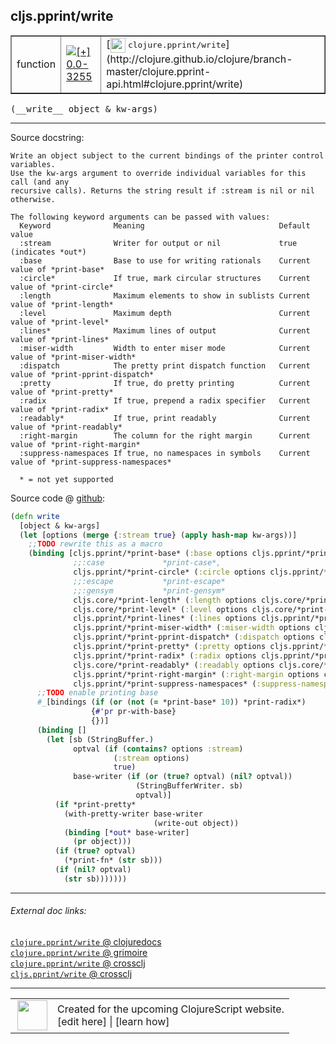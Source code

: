 ## cljs.pprint/write



 <table border="1">
<tr>
<td>function</td>
<td><a href="https://github.com/cljsinfo/cljs-api-docs/tree/0.0-3255"><img valign="middle" alt="[+] 0.0-3255" title="Added in 0.0-3255" src="https://img.shields.io/badge/+-0.0--3255-lightgrey.svg"></a> </td>
<td>
[<img height="24px" valign="middle" src="http://i.imgur.com/1GjPKvB.png"> <samp>clojure.pprint/write</samp>](http://clojure.github.io/clojure/branch-master/clojure.pprint-api.html#clojure.pprint/write)
</td>
</tr>
</table>


 <samp>
(__write__ object & kw-args)<br>
</samp>

---





Source docstring:

```
Write an object subject to the current bindings of the printer control variables.
Use the kw-args argument to override individual variables for this call (and any
recursive calls). Returns the string result if :stream is nil or nil otherwise.

The following keyword arguments can be passed with values:
  Keyword              Meaning                              Default value
  :stream              Writer for output or nil             true (indicates *out*)
  :base                Base to use for writing rationals    Current value of *print-base*
  :circle*             If true, mark circular structures    Current value of *print-circle*
  :length              Maximum elements to show in sublists Current value of *print-length*
  :level               Maximum depth                        Current value of *print-level*
  :lines*              Maximum lines of output              Current value of *print-lines*
  :miser-width         Width to enter miser mode            Current value of *print-miser-width*
  :dispatch            The pretty print dispatch function   Current value of *print-pprint-dispatch*
  :pretty              If true, do pretty printing          Current value of *print-pretty*
  :radix               If true, prepend a radix specifier   Current value of *print-radix*
  :readably*           If true, print readably              Current value of *print-readably*
  :right-margin        The column for the right margin      Current value of *print-right-margin*
  :suppress-namespaces If true, no namespaces in symbols    Current value of *print-suppress-namespaces*

  * = not yet supported

```


Source code @ [github](https://github.com/clojure/clojurescript/blob/r3263/src/main/cljs/cljs/pprint.cljs#L749-L810):

```clj
(defn write
  [object & kw-args]
  (let [options (merge {:stream true} (apply hash-map kw-args))]
    ;;TODO rewrite this as a macro
    (binding [cljs.pprint/*print-base* (:base options cljs.pprint/*print-base*)
              ;;:case             *print-case*,
              cljs.pprint/*print-circle* (:circle options cljs.pprint/*print-circle*)
              ;;:escape           *print-escape*
              ;;:gensym           *print-gensym*
              cljs.core/*print-length* (:length options cljs.core/*print-length*)
              cljs.core/*print-level* (:level options cljs.core/*print-level*)
              cljs.pprint/*print-lines* (:lines options cljs.pprint/*print-lines*)
              cljs.pprint/*print-miser-width* (:miser-width options cljs.pprint/*print-miser-width*)
              cljs.pprint/*print-pprint-dispatch* (:dispatch options cljs.pprint/*print-pprint-dispatch*)
              cljs.pprint/*print-pretty* (:pretty options cljs.pprint/*print-pretty*)
              cljs.pprint/*print-radix* (:radix options cljs.pprint/*print-radix*)
              cljs.core/*print-readably* (:readably options cljs.core/*print-readably*)
              cljs.pprint/*print-right-margin* (:right-margin options cljs.pprint/*print-right-margin*)
              cljs.pprint/*print-suppress-namespaces* (:suppress-namespaces options cljs.pprint/*print-suppress-namespaces*)]
      ;;TODO enable printing base
      #_[bindings (if (or (not (= *print-base* 10)) *print-radix*)
                  {#'pr pr-with-base}
                  {})]
      (binding []
        (let [sb (StringBuffer.)
              optval (if (contains? options :stream)
                       (:stream options)
                       true)
              base-writer (if (or (true? optval) (nil? optval))
                            (StringBufferWriter. sb)
                            optval)]
          (if *print-pretty*
            (with-pretty-writer base-writer
                                (write-out object))
            (binding [*out* base-writer]
              (pr object)))
          (if (true? optval)
            (*print-fn* (str sb)))
          (if (nil? optval)
            (str sb)))))))
```

<!--
Repo - tag - source tree - lines:

 <pre>
clojurescript @ r3263
└── src
    └── main
        └── cljs
            └── cljs
                └── <ins>[pprint.cljs:749-810](https://github.com/clojure/clojurescript/blob/r3263/src/main/cljs/cljs/pprint.cljs#L749-L810)</ins>
</pre>

-->

---



###### External doc links:

[`clojure.pprint/write` @ clojuredocs](http://clojuredocs.org/clojure.pprint/write)<br>
[`clojure.pprint/write` @ grimoire](http://conj.io/store/v1/org.clojure/clojure/1.7.0-beta3/clj/clojure.pprint/write/)<br>
[`clojure.pprint/write` @ crossclj](http://crossclj.info/fun/clojure.pprint/write.html)<br>
[`cljs.pprint/write` @ crossclj](http://crossclj.info/fun/cljs.pprint.cljs/write.html)<br>

---

 <table>
<tr><td>
<img valign="middle" align="right" width="48px" src="http://i.imgur.com/Hi20huC.png">
</td><td>
Created for the upcoming ClojureScript website.<br>
[edit here] | [learn how]
</td></tr></table>

[edit here]:https://github.com/cljsinfo/cljs-api-docs/blob/master/cljsdoc/cljs.pprint/write.cljsdoc
[learn how]:https://github.com/cljsinfo/cljs-api-docs/wiki/cljsdoc-files

<!--

This information was too distracting to show to readers, but I'll leave it
commented here since it is helpful to:

- pretty-print the data used to generate this document
- and show how to retrieve that data



The API data for this symbol:

```clj
{:ns "cljs.pprint",
 :name "write",
 :signature ["[object & kw-args]"],
 :history [["+" "0.0-3255"]],
 :type "function",
 :full-name-encode "cljs.pprint/write",
 :source {:code "(defn write\n  [object & kw-args]\n  (let [options (merge {:stream true} (apply hash-map kw-args))]\n    ;;TODO rewrite this as a macro\n    (binding [cljs.pprint/*print-base* (:base options cljs.pprint/*print-base*)\n              ;;:case             *print-case*,\n              cljs.pprint/*print-circle* (:circle options cljs.pprint/*print-circle*)\n              ;;:escape           *print-escape*\n              ;;:gensym           *print-gensym*\n              cljs.core/*print-length* (:length options cljs.core/*print-length*)\n              cljs.core/*print-level* (:level options cljs.core/*print-level*)\n              cljs.pprint/*print-lines* (:lines options cljs.pprint/*print-lines*)\n              cljs.pprint/*print-miser-width* (:miser-width options cljs.pprint/*print-miser-width*)\n              cljs.pprint/*print-pprint-dispatch* (:dispatch options cljs.pprint/*print-pprint-dispatch*)\n              cljs.pprint/*print-pretty* (:pretty options cljs.pprint/*print-pretty*)\n              cljs.pprint/*print-radix* (:radix options cljs.pprint/*print-radix*)\n              cljs.core/*print-readably* (:readably options cljs.core/*print-readably*)\n              cljs.pprint/*print-right-margin* (:right-margin options cljs.pprint/*print-right-margin*)\n              cljs.pprint/*print-suppress-namespaces* (:suppress-namespaces options cljs.pprint/*print-suppress-namespaces*)]\n      ;;TODO enable printing base\n      #_[bindings (if (or (not (= *print-base* 10)) *print-radix*)\n                  {#'pr pr-with-base}\n                  {})]\n      (binding []\n        (let [sb (StringBuffer.)\n              optval (if (contains? options :stream)\n                       (:stream options)\n                       true)\n              base-writer (if (or (true? optval) (nil? optval))\n                            (StringBufferWriter. sb)\n                            optval)]\n          (if *print-pretty*\n            (with-pretty-writer base-writer\n                                (write-out object))\n            (binding [*out* base-writer]\n              (pr object)))\n          (if (true? optval)\n            (*print-fn* (str sb)))\n          (if (nil? optval)\n            (str sb)))))))",
          :title "Source code",
          :repo "clojurescript",
          :tag "r3263",
          :filename "src/main/cljs/cljs/pprint.cljs",
          :lines [749 810]},
 :full-name "cljs.pprint/write",
 :clj-symbol "clojure.pprint/write",
 :docstring "Write an object subject to the current bindings of the printer control variables.\nUse the kw-args argument to override individual variables for this call (and any\nrecursive calls). Returns the string result if :stream is nil or nil otherwise.\n\nThe following keyword arguments can be passed with values:\n  Keyword              Meaning                              Default value\n  :stream              Writer for output or nil             true (indicates *out*)\n  :base                Base to use for writing rationals    Current value of *print-base*\n  :circle*             If true, mark circular structures    Current value of *print-circle*\n  :length              Maximum elements to show in sublists Current value of *print-length*\n  :level               Maximum depth                        Current value of *print-level*\n  :lines*              Maximum lines of output              Current value of *print-lines*\n  :miser-width         Width to enter miser mode            Current value of *print-miser-width*\n  :dispatch            The pretty print dispatch function   Current value of *print-pprint-dispatch*\n  :pretty              If true, do pretty printing          Current value of *print-pretty*\n  :radix               If true, prepend a radix specifier   Current value of *print-radix*\n  :readably*           If true, print readably              Current value of *print-readably*\n  :right-margin        The column for the right margin      Current value of *print-right-margin*\n  :suppress-namespaces If true, no namespaces in symbols    Current value of *print-suppress-namespaces*\n\n  * = not yet supported\n"}

```

Retrieve the API data for this symbol:

```clj
;; from Clojure REPL
(require '[clojure.edn :as edn])
(-> (slurp "https://raw.githubusercontent.com/cljsinfo/cljs-api-docs/catalog/cljs-api.edn")
    (edn/read-string)
    (get-in [:symbols "cljs.pprint/write"]))
```

-->
